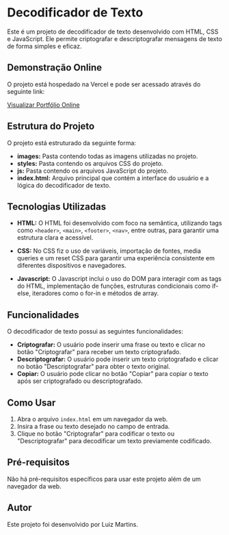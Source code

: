 # Decodificador de Texto

Este é um projeto de decodificador de texto desenvolvido com HTML, CSS e JavaScript. Ele permite criptografar e descriptografar mensagens de texto de forma simples e eficaz.

## Demonstração Online

O projeto está hospedado na Vercel e pode ser acessado através do seguinte link:

[Visualizar Portfólio Online](https://decodificador-de-texto-bay.vercel.app/)

## Estrutura do Projeto

O projeto está estruturado da seguinte forma:

- **images:** Pasta contendo todas as imagens utilizadas no projeto.
- **styles:** Pasta contendo os arquivos CSS do projeto.
- **js:** Pasta contendo os arquivos JavaScript do projeto.
- **index.html:** Arquivo principal que contém a interface do usuário e a lógica do decodificador de texto.

## Tecnologias Utilizadas

- **HTML:** O HTML foi desenvolvido com foco na semântica, utilizando tags como `<header>`, `<main>`, `<footer>`, `<nav>`, entre outras, para garantir uma estrutura clara e acessível.
  
- **CSS:** No CSS fiz o uso de variáveis, importação de fontes, media queries e um reset CSS para garantir uma experiência consistente em diferentes dispositivos e navegadores.
- **Javascript:** O Javascript inclui o uso do DOM para interagir com as tags do HTML, implementação de funções, estruturas condicionais como if-else, iteradores como o for-in e métodos de array.

## Funcionalidades

O decodificador de texto possui as seguintes funcionalidades:

- **Criptografar:** O usuário pode inserir uma frase ou texto e clicar no botão "Criptografar" para receber um texto criptografado.
- **Descriptografar:** O usuário pode inserir um texto criptografado e clicar no botão "Descriptografar" para obter o texto original.
- **Copiar:** O usuário pode clicar no botão "Copiar" para copiar o texto após ser criptografado ou descriptografado.

## Como Usar

1. Abra o arquivo `index.html` em um navegador da web.
2. Insira a frase ou texto desejado no campo de entrada.
3. Clique no botão "Criptografar" para codificar o texto ou "Descriptografar" para decodificar um texto previamente codificado.

## Pré-requisitos

Não há pré-requisitos específicos para usar este projeto além de um navegador da web.

## Autor

Este projeto foi desenvolvido por Luiz Martins.
